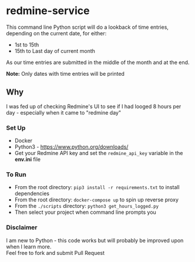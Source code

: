 # redmine-service

This command line Python script will do a lookback of time entries, depending on the current date, for either:
- 1st to 15th 
- 15th to Last day of current month

As our time entries are submitted in the middle of the month and at the end. 

**Note:** Only dates with time entries will be printed

## Why
I was fed up of checking Redmine's UI to see if I had looged 8 hours per day - especially when it came to "redmine day"

### Set Up
* Docker 
* Python3 - https://www.python.org/downloads/
* Get your Redmine API key and set the `redmine_api_key` variable in the **env.ini** file

### To Run 
- From the root directory: `pip3 install -r requirements.txt` to install dependencies
- From the root directory: `docker-compose up` to spin up reverse proxy
- From the `./scripts` directory: `python3 get_hours_logged.py`
- Then select your project when command line prompts you

### Disclaimer
I am new to Python - this code works but will probably be improved upon when I learn more.  
Feel free to fork and submit Pull Request

